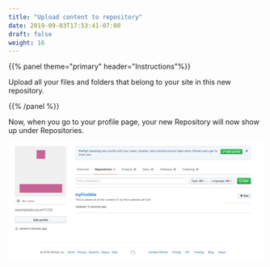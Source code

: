 ```yaml
---
title: "Upload content to repository"
date: 2019-09-03T17:53:41-07:00
draft: false
weight: 16
---
```


{{% panel theme="primary" header="Instructions"%}}

Upload all your files and folders that belong to your site in this new repository.

{{% /panel %}}

Now, when you go to your profile page, your new Repository will now show up under Repositories.

![Image of a new github account profile](../media/firstRepoProfile.png "first profile on github")
